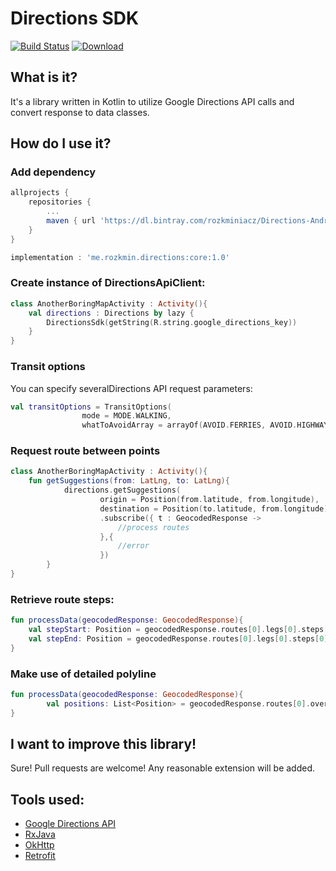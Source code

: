 # Directions SDK

[![Build Status](https://www.bitrise.io/app/2cd9cead18bbee3b/status.svg?token=GUQ2cooEAAZiEAK793W5mw&branch=master)](https://www.bitrise.io/app/2cd9cead18bbee3b)
[ ![Download](https://api.bintray.com/packages/rozkminiacz/Directions-Android-SDK/core/images/download.svg) ](https://bintray.com/rozkminiacz/Directions-Android-SDK/core/_latestVersion)

## What is it?
It's a library written in Kotlin to utilize Google Directions API calls and convert response to data classes.

## How do I use it?

### Add dependency


```groovy
allprojects {
	repositories {
		...
		maven { url 'https://dl.bintray.com/rozkminiacz/Directions-Android-SDK' }
	}
}
```

```groovy
implementation : 'me.rozkmin.directions:core:1.0'	
```

### Create instance of DirectionsApiClient:

```kotlin
class AnotherBoringMapActivity : Activity(){
    val directions : Directions by lazy {
        DirectionsSdk(getString(R.string.google_directions_key))
    }
}
```

### Transit options
You can specify severalDirections API request parameters:

```kotlin
val transitOptions = TransitOptions(
                mode = MODE.WALKING, 
                whatToAvoidArray = arrayOf(AVOID.FERRIES, AVOID.HIGHWAYS))
```

### Request route between points
```kotlin
class AnotherBoringMapActivity : Activity(){
    fun getSuggestions(from: LatLng, to: LatLng){
            directions.getSuggestions(
                    origin = Position(from.latitude, from.longitude),
                    destination = Position(to.latitude, from.longitude))
                    .subscribe({ t : GeocodedResponse ->
                        //process routes
                    },{
                        //error
                    })
        }
}
```

### Retrieve route steps:
```kotlin
fun processData(geocodedResponse: GeocodedResponse){
    val stepStart: Position = geocodedResponse.routes[0].legs[0].steps[0].start
    val stepEnd: Position = geocodedResponse.routes[0].legs[0].steps[0].end
}
```

### Make use of detailed polyline
```kotlin
fun processData(geocodedResponse: GeocodedResponse){
        val positions: List<Position> = geocodedResponse.routes[0].overviewPolyline.getDetailedWaypointsPositions()
}
```

## I want to improve this library!
Sure! Pull requests are welcome! Any reasonable extension will be added.

## Tools used:
* [Google Directions API](https://developers.google.com/maps/)
* [RxJava](https://github.com/ReactiveX/RxJava)
* [OkHttp](https://github.com/square/okhttp)
* [Retrofit](http://square.github.io/retrofit/)
